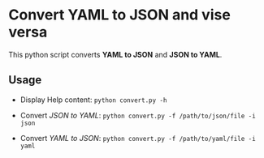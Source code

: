 # Convert YAML to JSON and vise versa

This python script converts **YAML to JSON** and **JSON to YAML**.

## Usage

* Display Help content:
`python convert.py -h`

* Convert *JSON to YAML*:
`python convert.py -f /path/to/json/file -i json`

* Convert *YAML to JSON*:
`python convert.py -f /path/to/yaml/file -i yaml`

